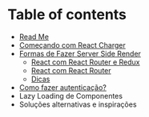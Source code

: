 # Table of contents

* [Read Me](README.md)
* [Começando com React Charger](comecando-com-react-charger.md)
* [Formas de Fazer Server Side Render](formas-de-fazer-server-side-render/README.md)
  * [React com React Router e Redux](formas-de-fazer-server-side-render/react-com-react-router-e-redux.md)
  * [React com React Router](formas-de-fazer-server-side-render/react-com-react-router.md)
  * [Dicas](formas-de-fazer-server-side-render/dicas.md)
* [Como fazer autenticação?](como-fazer-autenticacao.md)
* Lazy Loading de Componentes
* Soluções alternativas e inspirações

